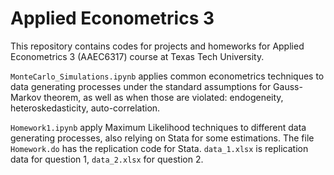 # Applied Econometrics 3
 
This repository contains codes for projects and homeworks for Applied Econometrics 3 (AAEC6317) course at Texas Tech University. 

```MonteCarlo_Simulations.ipynb``` applies common econometrics techniques to data generating processes under the standard assumptions for Gauss-Markov theorem, as well as when those are violated: endogeneity, heteroskedasticity, auto-correlation.

```Homework1.ipynb``` apply Maximum Likelihood techniques to different data generating processes, also relying on Stata for some estimations. The file ```Homework.do``` has the replication code for Stata. ```data_1.xlsx``` is replication data for question 1, ```data_2.xlsx``` for question 2. 
